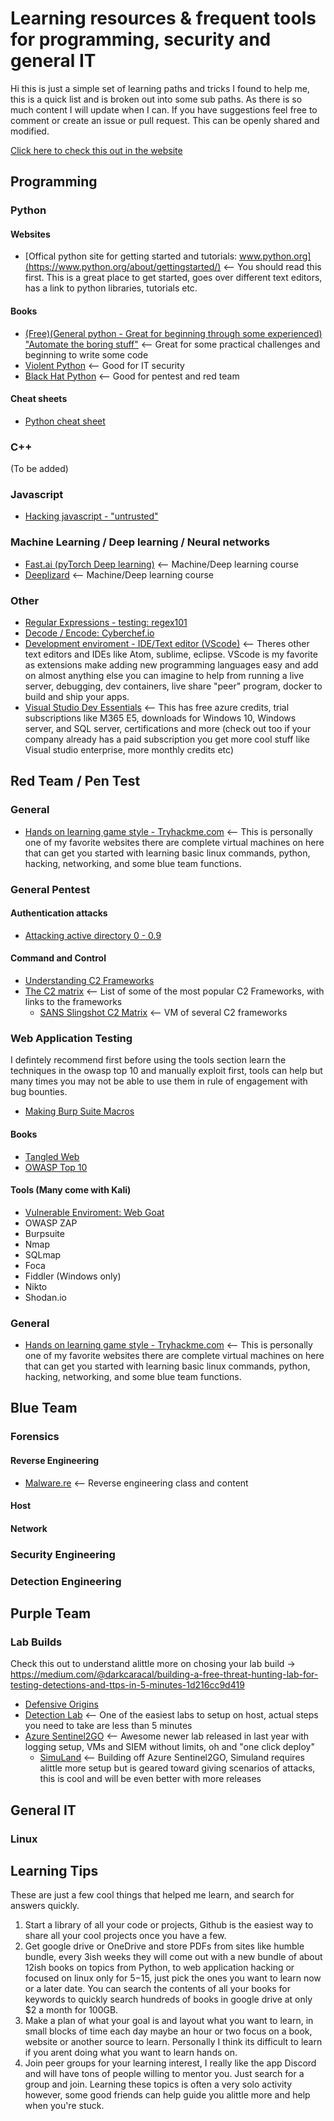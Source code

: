 # Learning resources & frequent tools for programming, security and general IT

Hi this is just a simple set of learning paths and tricks I found to help me, this is a quick list and is broken out into some sub paths. As there is so much content I will update when I can. If you have suggestions feel free to comment or create an issue or pull request. This can be openly shared and modified.

[Click here to check this out in the website](https://apt-0.github.io/Resources-for-learning/)

## Programming

  ### Python
  #### Websites
  - [Offical python site for getting started and tutorials: www.python.org](https://www.python.org/about/gettingstarted/) <-- You should read this first. This is a great place to get started, goes over different text editors, has a link to python libraries, tutorials etc.
  #### Books
  - [(Free)(General python - Great for beginning through some experienced) "Automate the boring stuff"](https://automatetheboringstuff.com/) <-- Great for some practical challenges and beginning to write some code
  - [Violent Python](https://www.amazon.com/Violent-Python-Cookbook-Penetration-Engineers/dp/1597499579) <-- Good for IT security
  - [Black Hat Python](https://nostarch.com/blackhatpython) <-- Good for pentest and red team
  #### Cheat sheets
  - [Python cheat sheet](https://github.com/APT-0/python-cheatsheet)

  ### C++
  (To be added)
  
  ### Javascript
  - [Hacking javascript - "untrusted"](https://alexnisnevich.github.io/untrusted/)
  
  ### Machine Learning / Deep learning / Neural networks
  - [Fast.ai (pyTorch Deep learning)](https://www.fast.ai/) <-- Machine/Deep learning course
  - [Deeplizard](https://deeplizard.com/) <-- Machine/Deep learning course
  
  ### Other
  - [Regular Expressions - testing: regex101](https://regex101.com/)
  - [Decode / Encode: Cyberchef.io](https://gchq.github.io/CyberChef/) 
  - [Development enviroment - IDE/Text editor (VScode)](https://code.visualstudio.com/) <-- Theres other text editors and IDEs like Atom, sublime, eclipse. VScode is my favorite as extensions make adding new programming languages easy and add on almost anything else you can imagine to help from running a live server, debugging, dev containers, live share "peer" program, docker to build and ship your apps.
  - [Visual Studio Dev Essentials](https://visualstudio.microsoft.com/dev-essentials/) <-- This has free azure credits, trial subscriptions like M365 E5, downloads for Windows 10, Windows server, and SQL server, certifications and more (check out too if your company already has a paid subscription you get more cool stuff like Visual studio enterprise, more monthly credits etc)

## Red Team / Pen Test
### General
- [Hands on learning game style - Tryhackme.com](https://tryhackme.com/) <-- This is personally one of my favorite websites there are complete virtual machines on here that can get you started with learning basic linux commands, python, hacking, networking, and some blue team functions.

### General Pentest
#### Authentication attacks
- [Attacking active directory 0 - 0.9](https://zer1t0.gitlab.io/posts/attacking_ad/)

#### Command and Control
- [Understanding C2 Frameworks](https://nasbench.medium.com/understanding-detecting-c2-frameworks-ares-8c96aa47e50d)
- [The C2 matrix](https://www.thec2matrix.com/matrix) <-- List of some of the most popular C2 Frameworks, with links to the frameworks
  - [SANS Slingshot C2 Matrix](https://howto.thec2matrix.com/slingshot-c2-matrix-edition) <-- VM of several C2 frameworks   

### Web Application Testing
I defintely recommend first before using the tools section learn the techniques in the owasp top 10 and manually exploit first, tools can help but many times you may not be able to use them in rule of engagement with bug bounties.
- [Making Burp Suite Macros](https://akshita-infosec.medium.com/burp-macros-what-why-how-151df8901641)

#### Books
- [Tangled Web](https://www.amazon.com/Tangled-Web-Securing-Modern-Applications/dp/1593273886)
- [OWASP Top 10](https://owasp.org/www-project-top-ten/)

#### Tools (Many come with Kali)
- [Vulnerable Enviroment: Web Goat](https://owasp.org/www-project-webgoat/)
- OWASP ZAP
- Burpsuite
- Nmap
- SQLmap 
- Foca
- Fiddler (Windows only)
- Nikto
- Shodan.io


### General
- [Hands on learning game style - Tryhackme.com](https://tryhackme.com/) <-- This is personally one of my favorite websites there are complete virtual machines on here that can get you started with learning basic linux commands, python, hacking, networking, and some blue team functions.


## Blue Team

  ### Forensics
  #### Reverse Engineering
  - [Malware.re](https://class.malware.re/) <-- Reverse engineering class and content
  #### Host 
  #### Network
  ### Security Engineering
  ### Detection Engineering
  
## Purple Team

  ### Lab Builds
  Check this out to understand alittle more on chosing your lab build -> https://medium.com/@darkcaracal/building-a-free-threat-hunting-lab-for-testing-detections-and-ttps-in-5-minutes-1d216cc9d419
  - [Defensive Origins](https://github.com/DefensiveOrigins/APT-Lab-Terraform)
  - [Detection Lab](https://detectionlab.network/) <-- One of the easiest labs to setup on host, actual steps you need to take are less than 5 minutes
  - [Azure Sentinel2GO](https://github.com/OTRF/Azure-Sentinel2Go) <-- Awesome newer lab released in last year with logging setup, VMs and SIEM without limits, oh and "one click deploy"
    - [SimuLand](https://github.com/Azure/SimuLand) <-- Building off Azure Sentinel2GO, Simuland requires alittle more setup but is geared toward giving scenarios of attacks, this is cool and will be even better with more releases

## General IT
  ### Linux

## Learning Tips 
These are just a few cool things that helped me learn, and search for answers quickly.
1. Start a library of all your code or projects, Github is the easiest way to share all your cool projects once you have a few.
2. Get google drive or OneDrive and store PDFs from sites like humble bundle, every 3ish weeks they will come out with a new bundle of about 12ish books on topics from Python, to web application hacking or focused on linux only for $5-$15, just pick the ones you want to learn now or a later date. You can search the contents of all your books for keywords to quickly search hundreds of books in google drive at only $2 a month for 100GB.
3. Make a plan of what your goal is and layout what you want to learn, in small blocks of time each day maybe an hour or two focus on a book, website or another source to learn. Personally I think its difficult to learn if you arent doing what you want to learn hands on.
4. Join peer groups for your learning interest, I really like the app Discord and will have tons of people willing to mentor you. Just search for a group and join. Learning these topics is often a very solo activity however, some good friends can help guide you alittle more and help when you're stuck.



